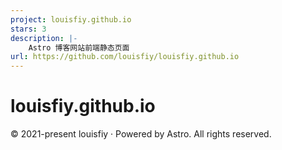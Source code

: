 ```yaml
---
project: louisfiy.github.io
stars: 3
description: |-
    Astro 博客网站前端静态页面
url: https://github.com/louisfiy/louisfiy.github.io
---
```


# louisfiy.github.io

© 2021-present louisfiy · Powered by Astro. All rights reserved.

